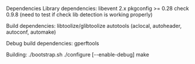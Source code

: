 Dependencies
Library dependencies:
libevent 2.x
pkgconfig >= 0.28
check 0.9.8  (need to test if check lib detection is working properly)


Build dependencies:
libtoolize/glibtoolize
autotools (aclocal, autoheader, autoconf, automake)


Debug build dependencies:
gperftools



Building:
./bootstrap.sh
./configure [--enable-debug]
make


